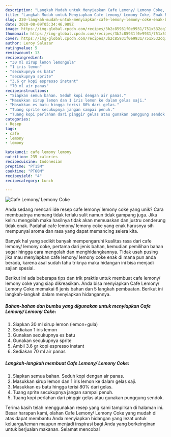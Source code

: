 ```yaml
---
description: "Langkah Mudah untuk Menyiapkan Cafe Lemony/ Lemony Coke, Enak Banget"
title: "Langkah Mudah untuk Menyiapkan Cafe Lemony/ Lemony Coke, Enak Banget"
slug: 220-langkah-mudah-untuk-menyiapkan-cafe-lemony-lemony-coke-enak-banget
date: 2020-08-09T05:34:46.989Z
image: https://img-global.cpcdn.com/recipes/3b2c85931f0e9931/751x532cq70/cafe-lemony-lemony-coke-foto-resep-utama.jpg
thumbnail: https://img-global.cpcdn.com/recipes/3b2c85931f0e9931/751x532cq70/cafe-lemony-lemony-coke-foto-resep-utama.jpg
cover: https://img-global.cpcdn.com/recipes/3b2c85931f0e9931/751x532cq70/cafe-lemony-lemony-coke-foto-resep-utama.jpg
author: Leroy Salazar
ratingvalue: 5
reviewcount: 13
recipeingredient:
- "30 ml sirup lemon lemongula"
- "1 iris lemon"
- "secukupnya es batu"
- "secukupnya sprite"
- "3.6 gr kopi espresso instant"
- "70 ml air panas"
recipeinstructions:
- "Siapkan semua bahan. Seduh kopi dengan air panas."
- "Masukkan sirup lemon dan 1 iris lemon ke dalam gelas saji."
- "Masukkan es batu hingga terisi 80% dari gelas."
- "Tuang sprite secukupnya jangan sampai penuh."
- "Tuang kopi perlahan dari pinggir gelas atau gunakan punggung sendok."
categories:
- Resep
tags:
- cafe
- lemony
- lemony

katakunci: cafe lemony lemony 
nutrition: 235 calories
recipecuisine: Indonesian
preptime: "PT15M"
cooktime: "PT60M"
recipeyield: "4"
recipecategory: Lunch

---
```



![Cafe Lemony/ Lemony Coke](https://img-global.cpcdn.com/recipes/3b2c85931f0e9931/751x532cq70/cafe-lemony-lemony-coke-foto-resep-utama.jpg)

Anda sedang mencari ide resep cafe lemony/ lemony coke yang unik? Cara membuatnya memang tidak terlalu sulit namun tidak gampang juga. Jika keliru mengolah maka hasilnya tidak akan memuaskan dan justru cenderung tidak enak. Padahal cafe lemony/ lemony coke yang enak harusnya sih mempunyai aroma dan rasa yang dapat memancing selera kita.



Banyak hal yang sedikit banyak mempengaruhi kualitas rasa dari cafe lemony/ lemony coke, pertama dari jenis bahan, kemudian pemilihan bahan segar hingga cara mengolah dan menghidangkannya. Tidak usah pusing jika mau menyiapkan cafe lemony/ lemony coke enak di mana pun anda berada, karena asal sudah tahu triknya maka hidangan ini bisa menjadi sajian spesial.


Berikut ini ada beberapa tips dan trik praktis untuk membuat cafe lemony/ lemony coke yang siap dikreasikan. Anda bisa menyiapkan Cafe Lemony/ Lemony Coke memakai 6 jenis bahan dan 5 langkah pembuatan. Berikut ini langkah-langkah dalam menyiapkan hidangannya.

<!--inarticleads1-->

##### Bahan-bahan dan bumbu yang digunakan untuk menyiapkan Cafe Lemony/ Lemony Coke:

1. Siapkan 30 ml sirup lemon (lemon+gula)
1. Sediakan 1 iris lemon
1. Gunakan secukupnya es batu
1. Gunakan secukupnya sprite
1. Ambil 3.6 gr kopi espresso instant
1. Sediakan 70 ml air panas




<!--inarticleads2-->

##### Langkah-langkah membuat Cafe Lemony/ Lemony Coke:

1. Siapkan semua bahan. Seduh kopi dengan air panas.
1. Masukkan sirup lemon dan 1 iris lemon ke dalam gelas saji.
1. Masukkan es batu hingga terisi 80% dari gelas.
1. Tuang sprite secukupnya jangan sampai penuh.
1. Tuang kopi perlahan dari pinggir gelas atau gunakan punggung sendok.




Terima kasih telah menggunakan resep yang kami tampilkan di halaman ini. Besar harapan kami, olahan Cafe Lemony/ Lemony Coke yang mudah di atas dapat membantu Anda menyiapkan hidangan yang lezat untuk keluarga/teman maupun menjadi inspirasi bagi Anda yang berkeinginan untuk berjualan makanan. Selamat mencoba!
